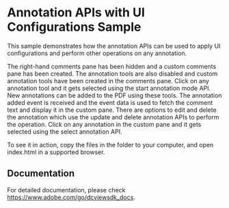 # Annotation APIs with UI Configurations Sample

This sample demonstrates how the annotation APIs can be used to apply UI configurations and perform other operations on any annotation. 

The right-hand comments pane has been hidden and a custom comments pane has been created. The annotation tools are also disabled and custom annotation tools have been created in the comments pane.
Click on any annotation tool and it gets selected using the start annotation mode API. New annotations can be added to the PDF using these tools.
The annotation added event is received and the event data is used to fetch the comment text and display it in the custom pane.
There are options to edit and delete the annotation which use the update and delete annotation APIs to perform the operation.
Click on any annotation in the custom pane and it gets selected using the select annotation API.

To see it in action, copy the files in the folder to your computer, and open index.html in a supported browser.

## Documentation

For detailed documentation, please check https://www.adobe.com/go/dcviewsdk_docs.
